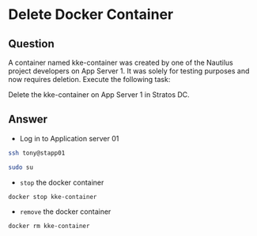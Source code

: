 # Delete Docker Container

## Question

A container named kke-container was created by one of the Nautilus project developers on App Server 1. It was solely for testing purposes and now requires deletion. Execute the following task:

Delete the kke-container on App Server 1 in Stratos DC.

## Answer

- Log in to Application server 01
```bash
ssh tony@stapp01

sudo su
```

- `stop` the docker container
```bash
docker stop kke-container
```

- `remove` the docker container
```bash
docker rm kke-container
```

